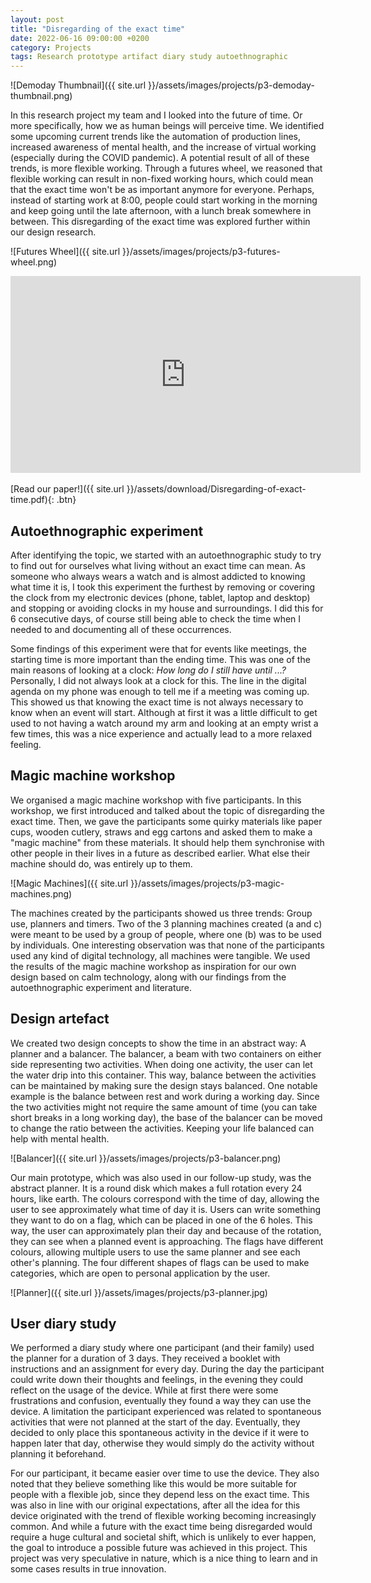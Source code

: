 ```yaml
---
layout: post
title: "Disregarding of the exact time"
date: 2022-06-16 09:00:00 +0200
category: Projects
tags: Research prototype artifact diary study autoethnographic
---
```


![Demoday Thumbnail]({{ site.url }}/assets/images/projects/p3-demoday-thumbnail.png)

In this research project my team and I looked into the future of time. Or more specifically, how we as human beings will perceive time. We identified some upcoming current trends like the automation of production lines, increased awareness of mental health, and the increase of virtual working (especially during the COVID pandemic). A potential result of all of these trends, is more flexible working. Through a futures wheel, we reasoned that flexible working can result in non-fixed working hours, which could mean that the exact time won't be as important anymore for everyone. Perhaps, instead of starting work at 8:00, people could start working in the morning and keep going until the late afternoon, with a lunch break somewhere in between. This disregarding of the exact time was explored further within our design research. 

![Futures Wheel]({{ site.url }}/assets/images/projects/p3-futures-wheel.png)

<div class="iframe-video">
<iframe width="560" height="315" src="https://www.youtube-nocookie.com/embed/NAewCEz69X4" title="YouTube video player" frameborder="0" allow="accelerometer; autoplay; clipboard-write; encrypted-media; gyroscope; picture-in-picture; web-share" allowfullscreen></iframe>
</div>

<br />
[Read our paper!]({{ site.url }}/assets/download/Disregarding-of-exact-time.pdf){: .btn}

## Autoethnographic experiment
After identifying the topic, we started with an autoethnographic study to try to find out for ourselves what living without an exact time can mean. As someone who always wears a watch and is almost addicted to knowing what time it is, I took this experiment the furthest by removing or covering the clock from my electronic devices (phone, tablet, laptop and desktop) and stopping or avoiding clocks in my house and surroundings. I did this for 6 consecutive days, of course still being able to check the time when I needed to and documenting all of these occurrences. 

Some findings of this experiment were that for events like meetings, the starting time is more important than the ending time. This was one of the main reasons of looking at a clock: *How long do I still have until ...?* Personally, I did not always look at a clock for this. The line in the digital agenda on my phone was enough to tell me if a meeting was coming up. This showed us that knowing the exact time is not always necessary to know when an event will start. Although at first it was a little difficult to get used to not having a watch around my arm and looking at an empty wrist a few times, this was a nice experience and actually lead to a more relaxed feeling. 

## Magic machine workshop
We organised a magic machine workshop with five participants. In this workshop, we first introduced and talked about the topic of disregarding the exact time. Then, we gave the participants some quirky materials like paper cups, wooden cutlery, straws and egg cartons and asked them to make a "magic machine" from these materials. It should help them synchronise with other people in their lives in a future as described earlier. What else their machine should do, was entirely up to them.

![Magic Machines]({{ site.url }}/assets/images/projects/p3-magic-machines.png)

The machines created by the participants showed us three trends: Group use, planners and timers. Two of the 3 planning machines created (a and c) were meant to be used by a group of people, where one (b) was to be used by individuals. One interesting observation was that none of the participants used any kind of digital technology, all machines were tangible. We used the results of the magic machine workshop as inspiration for our own design based on calm technology, along with our findings from the autoethnographic experiment and literature. 

## Design artefact
We created two design concepts to show the time in an abstract way: A planner and a balancer. The balancer, a beam with two containers on either side representing two activities. When doing one activity, the user can let the water drip into this container. This way, balance between the activities can be maintained by making sure the design stays balanced. One notable example is the balance between rest and work during a working day. Since the two activities might not require the same amount of time (you can take short breaks in a long working day), the base of the balancer can be moved to change the ratio between the activities. Keeping your life balanced can help with mental health. 

![Balancer]({{ site.url }}/assets/images/projects/p3-balancer.png)

Our main prototype, which was also used in our follow-up study, was the abstract planner. It is a round disk which makes a full rotation every 24 hours, like earth. The colours correspond with the time of day, allowing the user to see approximately what time of day it is. Users can write something they want to do on a flag, which can be placed in one of the 6 holes. This way, the user can approximately plan their day and because of the rotation, they can see when a planned event is approaching. The flags have different colours, allowing multiple users to use the same planner and see each other's planning. The four different shapes of flags can be used to make categories, which are open to personal application by the user.

![Planner]({{ site.url }}/assets/images/projects/p3-planner.jpg)

## User diary study
We performed a diary study where one participant (and their family) used the planner for a duration of 3 days. They received a booklet with instructions and an assignment for every day. During the day the participant could write down their thoughts and feelings, in the evening they could reflect on the usage of the device. While at first there were some frustrations and confusion, eventually they found a way they can use the device. A limitation the participant experienced was related to spontaneous activities that were not planned at the start of the day. Eventually, they decided to only place this spontaneous activity in the device if it were to happen later that day, otherwise they would simply do the activity without planning it beforehand. 

For our participant, it became easier over time to use the device. They also noted that they believe something like this would be more suitable for people with a flexible job, since they depend less on the exact time. This was also in line with our original expectations, after all the idea for this device originated with the trend of flexible working becoming increasingly common. And while a future with the exact time being disregarded would require a huge cultural and societal shift, which is unlikely to ever happen, the goal to introduce a possible future was achieved in this project. This project was very speculative in nature, which is a nice thing to learn and in some cases results in true innovation.
